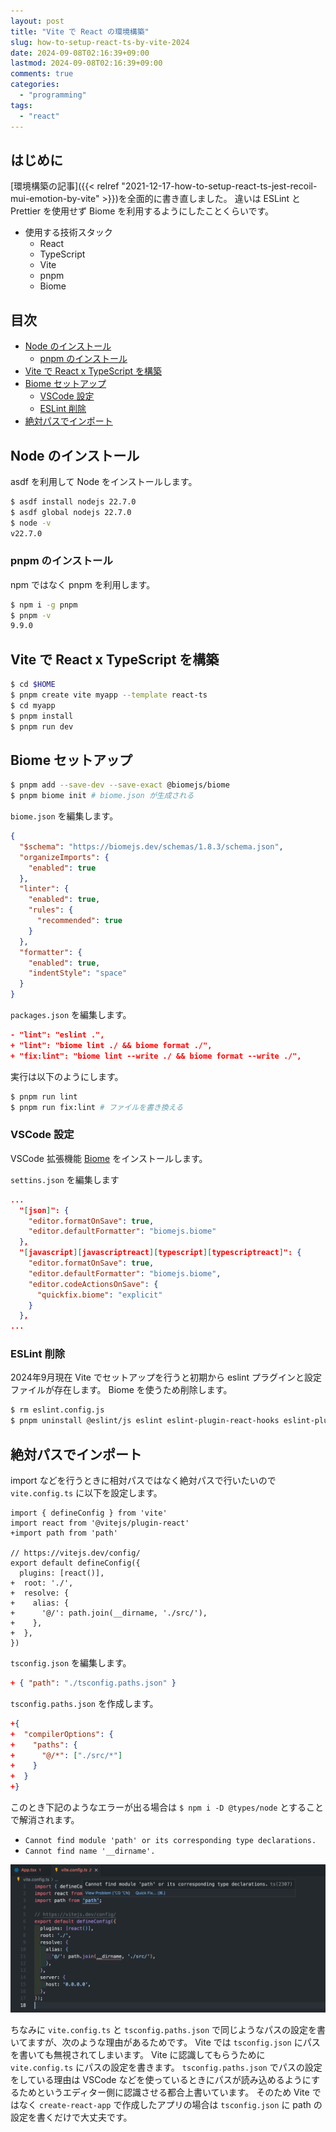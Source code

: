 ```yaml
---
layout: post
title: "Vite で React の環境構築"
slug: how-to-setup-react-ts-by-vite-2024
date: 2024-09-08T02:16:39+09:00
lastmod: 2024-09-08T02:16:39+09:00
comments: true
categories:
  - "programming"
tags:
  - "react"
---
```


## はじめに

[環境構築の記事]({{< relref "2021-12-17-how-to-setup-react-ts-jest-recoil-mui-emotion-by-vite" >}})を全面的に書き直しました。
違いは ESLint と Prettier を使用せず Biome を利用するようにしたことくらいです。

- 使用する技術スタック
  - React
  - TypeScript
  - Vite
  - pnpm
  - Biome


## 目次

- [Node のインストール](#node-のインストール)
  - [pnpm のインストール](#pnpm-のインストール)
- [Vite で React x TypeScript を構築](#vite-で-react-x-typescript-を構築)
- [Biome セットアップ](#biome-セットアップ)
  - [VSCode 設定](#vscode-設定)
  - [ESLint 削除](#eslint-削除)
- [絶対パスでインポート](#絶対パスでインポート)


## Node のインストール

asdf を利用して Node をインストールします。

```bash
$ asdf install nodejs 22.7.0
$ asdf global nodejs 22.7.0
$ node -v
v22.7.0
```

### pnpm のインストール

npm ではなく pnpm を利用します。

```bash
$ npm i -g pnpm
$ pnpm -v
9.9.0
```

## Vite で React x TypeScript を構築

```bash
$ cd $HOME
$ pnpm create vite myapp --template react-ts
$ cd myapp
$ pnpm install
$ pnpm run dev
```

## Biome セットアップ

```bash
$ pnpm add --save-dev --save-exact @biomejs/biome
$ pnpm biome init # biome.json が生成される
```

`biome.json` を編集します。

```json
{
  "$schema": "https://biomejs.dev/schemas/1.8.3/schema.json",
  "organizeImports": {
    "enabled": true
  },
  "linter": {
    "enabled": true,
    "rules": {
      "recommended": true
    }
  },
  "formatter": {
    "enabled": true,
    "indentStyle": "space"
  }
}
```

`packages.json` を編集します。

```json
- "lint": "eslint .",
+ "lint": "biome lint ./ && biome format ./",
+ "fix:lint": "biome lint --write ./ && biome format --write ./",
```

実行は以下のようにします。

```bash
$ pnpm run lint
$ pnpm run fix:lint # ファイルを書き換える
```

### VSCode 設定

VSCode 拡張機能 [Biome](https://marketplace.visualstudio.com/items?itemName=biomejs.biome) をインストールします。

`settins.json` を編集します

```json
...
  "[json]": {
    "editor.formatOnSave": true,
    "editor.defaultFormatter": "biomejs.biome"
  },
  "[javascript][javascriptreact][typescript][typescriptreact]": {
    "editor.formatOnSave": true,
    "editor.defaultFormatter": "biomejs.biome",
    "editor.codeActionsOnSave": {
      "quickfix.biome": "explicit"
    }
  },
...
```

### ESLint 削除

2024年9月現在 Vite でセットアップを行うと初期から eslint プラグインと設定ファイルが存在します。
Biome を使うため削除します。

```bash
$ rm eslint.config.js
$ pnpm uninstall @eslint/js eslint eslint-plugin-react-hooks eslint-plugin-react-refresh typescript-eslint
```


## 絶対パスでインポート

import などを行うときに相対パスではなく絶対パスで行いたいので `vite.config.ts` に以下を設定します。

```
import { defineConfig } from 'vite'
import react from '@vitejs/plugin-react'
+import path from 'path'

// https://vitejs.dev/config/
export default defineConfig({
  plugins: [react()],
+  root: './',
+  resolve: {
+    alias: {
+      '@/': path.join(__dirname, './src/'),
+    },
+  },
})
```

`tsconfig.json` を編集します。

```json
+ { "path": "./tsconfig.paths.json" }
```

`tsconfig.paths.json` を作成します。

```json
+{
+  "compilerOptions": {
+    "paths": {
+      "@/*": ["./src/*"]
+    }
+  }
+}
```

このとき下記のようなエラーが出る場合は `$ npm i -D @types/node` とすることで解消されます。

- `Cannot find module 'path' or its corresponding type declarations.`
- `Cannot find name '__dirname'.`

![path-error](/images/2022/02/path-error.png)

ちなみに `vite.config.ts` と `tsconfig.paths.json` で同じようなパスの設定を書いてますが、次のような理由があるためです。
Vite では `tsconfig.json` にパスを書いても無視されてしまいます。
Vite に認識してもらうために `vite.config.ts` にパスの設定を書きます。
`tsconfig.paths.json` でパスの設定をしている理由は VSCode などを使っているときにパスが読み込めるようにするためというエディター側に認識させる都合上書いています。
そのため Vite ではなく `create-react-app` で作成したアプリの場合は `tsconfig.json` に path の設定を書くだけで大丈夫です。
